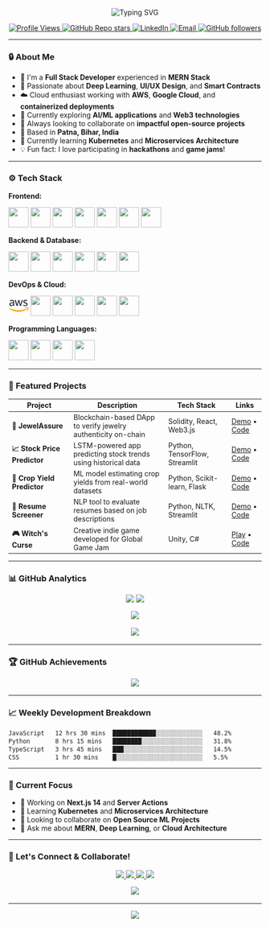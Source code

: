 <p align="center">
  <img src="https://readme-typing-svg.herokuapp.com?font=Fira+Code&weight=500&size=28&pause=1000&color=00FFFF&center=true&vCenter=true&width=700&height=60&lines=Hey,+I'm+Aman+Raj;Full+Stack+%7C+DL+%7C+Cloud+Engineer;Building+the+Future+with+Code" alt="Typing SVG" />
</p>

<p align="center">
  <a href="https://github.com/amanraj069">
    <img alt="Profile Views" src="https://komarev.com/ghpvc/?username=amanraj069&style=flat-square&color=blue" />
  </a>
  <a href="https://github.com/amanraj069?tab=repositories">
    <img alt="GitHub Repo stars" src="https://img.shields.io/github/stars/amanraj069?style=social" />
  </a>
  <a href="https://www.linkedin.com/in/amanraj-iiits">
    <img alt="LinkedIn" src="https://img.shields.io/badge/-Aman%20Raj-blue?style=flat-square&logo=linkedin&logoColor=white" />
  </a>
  <a href="mailto:amanraj3567@gmail.com">
    <img alt="Email" src="https://img.shields.io/badge/Email-amanraj3567@gmail.com-red?style=flat-square&logo=gmail&logoColor=white" />
  </a>
  <a href="https://github.com/amanraj069?tab=followers">
    <img alt="GitHub followers" src="https://img.shields.io/github/followers/amanraj069?style=social" />
  </a>
</p>

---

### 🔒 About Me

- 🧠 I'm a **Full Stack Developer** experienced in **MERN Stack**
- 🚀 Passionate about **Deep Learning**, **UI/UX Design**, and **Smart Contracts**
- ☁️ Cloud enthusiast working with **AWS**, **Google Cloud**, and **containerized deployments**
- 🤖 Currently exploring **AI/ML applications** and **Web3 technologies**
- 🎯 Always looking to collaborate on **impactful open-source projects**
- 📍 Based in **Patna, Bihar, India**
- 🌱 Currently learning **Kubernetes** and **Microservices Architecture**
- 💡 Fun fact: I love participating in **hackathons** and **game jams**!

---

### ⚙️ Tech Stack

**Frontend:**
<p align="left">
  <img src="https://cdn.jsdelivr.net/gh/devicons/devicon/icons/javascript/javascript-original.svg" width="40" height="40" />
  <img src="https://cdn.jsdelivr.net/gh/devicons/devicon/icons/typescript/typescript-original.svg" width="40" height="40" />
  <img src="https://cdn.jsdelivr.net/gh/devicons/devicon/icons/react/react-original.svg" width="40" height="40" />
  <img src="https://cdn.jsdelivr.net/gh/devicons/devicon/icons/nextjs/nextjs-original.svg" width="40" height="40" />
  <img src="https://cdn.jsdelivr.net/gh/devicons/devicon/icons/html5/html5-original.svg" width="40" height="40" />
  <img src="https://cdn.jsdelivr.net/gh/devicons/devicon/icons/css3/css3-original.svg" width="40" height="40" />
  <img src="https://cdn.jsdelivr.net/gh/devicons/devicon/icons/tailwindcss/tailwindcss-plain.svg" width="40" height="40" />
</p>

**Backend & Database:**
<p align="left">
  <img src="https://cdn.jsdelivr.net/gh/devicons/devicon/icons/nodejs/nodejs-original.svg" width="40" height="40" />
  <img src="https://cdn.jsdelivr.net/gh/devicons/devicon/icons/express/express-original.svg" width="40" height="40" />
  <img src="https://cdn.jsdelivr.net/gh/devicons/devicon/icons/python/python-original.svg" width="40" height="40" />
  <img src="https://cdn.jsdelivr.net/gh/devicons/devicon/icons/mongodb/mongodb-original.svg" width="40" height="40" />
  <img src="https://cdn.jsdelivr.net/gh/devicons/devicon/icons/mysql/mysql-original.svg" width="40" height="40" />
  <img src="https://cdn.jsdelivr.net/gh/devicons/devicon/icons/postgresql/postgresql-original.svg" width="40" height="40" />
</p>

**DevOps & Cloud:**
<p align="left">
  <img src="https://raw.githubusercontent.com/devicons/devicon/master/icons/amazonwebservices/amazonwebservices-original-wordmark.svg" width="40" height="40" />
  <img src="https://cdn.jsdelivr.net/gh/devicons/devicon/icons/googlecloud/googlecloud-original.svg" width="40" height="40" />
  <img src="https://cdn.jsdelivr.net/gh/devicons/devicon/icons/docker/docker-original.svg" width="40" height="40" />
  <img src="https://cdn.jsdelivr.net/gh/devicons/devicon/icons/kubernetes/kubernetes-plain.svg" width="40" height="40" />
  <img src="https://cdn.jsdelivr.net/gh/devicons/devicon/icons/github/github-original.svg" width="40" height="40" />
  <img src="https://cdn.jsdelivr.net/gh/devicons/devicon/icons/git/git-original.svg" width="40" height="40" />
</p>

**Programming Languages:**
<p align="left">
  <img src="https://cdn.jsdelivr.net/gh/devicons/devicon/icons/c/c-original.svg" width="40" height="40" />
  <img src="https://cdn.jsdelivr.net/gh/devicons/devicon/icons/cplusplus/cplusplus-original.svg" width="40" height="40" />
  <img src="https://cdn.jsdelivr.net/gh/devicons/devicon/icons/java/java-original.svg" width="40" height="40" />
  <img src="https://cdn.jsdelivr.net/gh/devicons/devicon/icons/solidity/solidity-original.svg" width="40" height="40" />
</p>

---

### 🚀 Featured Projects

| Project | Description | Tech Stack | Links |
|---------|-------------|------------|-------|
| **🔗 JewelAssure** | Blockchain-based DApp to verify jewelry authenticity on-chain | Solidity, React, Web3.js | [Demo](#) • [Code](#) |
| **📈 Stock Price Predictor** | LSTM-powered app predicting stock trends using historical data | Python, TensorFlow, Streamlit | [Demo](#) • [Code](#) |
| **🌾 Crop Yield Predictor** | ML model estimating crop yields from real-world datasets | Python, Scikit-learn, Flask | [Demo](#) • [Code](#) |
| **📄 Resume Screener** | NLP tool to evaluate resumes based on job descriptions | Python, NLTK, Streamlit | [Demo](#) • [Code](#) |
| **🎮 Witch's Curse** | Creative indie game developed for Global Game Jam | Unity, C# | [Play](#) • [Code](#) |

---

### 📊 GitHub Analytics

<p align="center">
  <img src="https://github-readme-stats.vercel.app/api?username=amanraj069&show_icons=true&theme=tokyonight&count_private=true&include_all_commits=true" height="180" />
  <img src="https://github-readme-stats.vercel.app/api/top-langs/?username=amanraj069&layout=compact&theme=tokyonight&langs_count=8" height="180" />
</p>

<p align="center">
  <img src="https://github-readme-streak-stats.herokuapp.com/?user=amanraj069&theme=tokyonight&hide_border=false" height="180" />
</p>

<p align="center">
  <img src="https://github-readme-activity-graph.vercel.app/graph?username=amanraj069&theme=tokyo-night&hide_border=true&area=true" />
</p>

---

### 🏆 GitHub Achievements

<p align="center">
  <img src="https://github-profile-trophy.vercel.app/?username=amanraj069&theme=algolia&no-bg=true&no-frame=true&column=6&margin-w=10&margin-h=10" />
</p>

---

### 📈 Weekly Development Breakdown

<!--START_SECTION:waka-->
```text
JavaScript   12 hrs 30 mins  ████████████░░░░░░░░░░░░░   48.2%
Python       8 hrs 15 mins   ████████░░░░░░░░░░░░░░░░░   31.8%
TypeScript   3 hrs 45 mins   ███░░░░░░░░░░░░░░░░░░░░░░   14.5%
CSS          1 hr 30 mins    █░░░░░░░░░░░░░░░░░░░░░░░░   5.5%
```
<!--END_SECTION:waka-->

---

### 🎯 Current Focus

- 🔭 Working on **Next.js 14** and **Server Actions**
- 🌱 Learning **Kubernetes** and **Microservices Architecture**
- 👯 Looking to collaborate on **Open Source ML Projects**
- 💬 Ask me about **MERN**, **Deep Learning**, or **Cloud Architecture**

---

### 🤝 Let's Connect & Collaborate!

<p align="center">
  <a href="https://www.linkedin.com/in/amanraj-iiits">
    <img src="https://img.shields.io/badge/LinkedIn-0077B5?style=for-the-badge&logo=linkedin&logoColor=white" />
  </a>
  <a href="mailto:amanraj3567@gmail.com">
    <img src="https://img.shields.io/badge/Gmail-D14836?style=for-the-badge&logo=gmail&logoColor=white" />
  </a>
  <a href="https://twitter.com/amanraj069">
    <img src="https://img.shields.io/badge/Twitter-1DA1F2?style=for-the-badge&logo=twitter&logoColor=white" />
  </a>
  <a href="https://dev.to/amanraj069">
    <img src="https://img.shields.io/badge/dev.to-0A0A0A?style=for-the-badge&logo=devdotto&logoColor=white" />
  </a>
</p>

<p align="center">
  <img src="https://capsule-render.vercel.app/api?type=waving&color=gradient&height=100&section=footer&text=Thanks%20for%20visiting!&fontSize=16&fontAlignY=65&desc=Open%20to%20opportunities%20and%20collaborations&descAlignY=51&descAlign=50" />
</p>

---

<p align="center">
  <img src="https://quotes-github-readme.vercel.app/api?type=horizontal&theme=tokyonight" />
</p>
